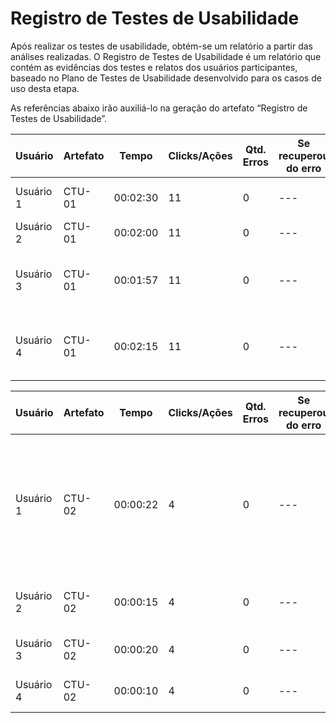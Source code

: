 # Registro de Testes de Usabilidade

Após realizar os testes de usabilidade, obtém-se um relatório a partir das análises realizadas. O Registro de Testes de Usabilidade é um relatório que contém as evidências dos testes e relatos dos usuários participantes, baseado no Plano de Testes de Usabilidade desenvolvido para os casos de uso desta etapa.

As referências abaixo irão auxiliá-lo na geração do artefato “Registro de Testes de Usabilidade”.

| **Usuário** 	| **Artefato** 	| **Tempo** | **Clicks/Ações** | **Qtd. Erros** | **Se recuperou do erro** | **Comentários e observações** |
| --- 	| --- 	| --- | ---  | --- | --- | --- |
| Usuário 1	| CTU-01 	| 00:02:30 | 11  | 0 | --- | Usuário achou a tela intuitiva |
| Usuário 2 | CTU-01 	| 00:02:00 | 11  | 0 | --- | Usuário ficou satisfeito |
| Usuário 3	| CTU-01 	| 00:01:57 | 11  | 0 | --- | Conseguiu efetuar o cadastro sem problemas |
| Usuário 4	| CTU-01 	| 00:02:15 | 11  | 0 | --- | Usuário conseguiu realizar todo o teste sem dificuldade |

| **Usuário** 	| **Artefato** 	| **Tempo** | **Clicks/Ações** | **Qtd. Erros** | **Se recuperou do erro** | **Comentários e observações** |
| --- 	| --- 	| --- | ---  | --- | --- | --- |
| Usuário 1	| CTU-02 	| 00:00:22 | 4 | 0 | --- | O Usuário efetuou com tranquilidade o login pois ao finalizar o cadastro direcionou para esta tela de login o que facilitou |
| Usuário 2 | CTU-02 	| 00:00:15 | 4  | 0 | --- | O usuário achou intuitivo a login |
| Usuário 3	| CTU-02 	| 00:00:20 | 4  | 0 | --- | O usuário não fez observação |
| Usuário 4	| CTU-02 	| 00:00:10 | 4  | 0 | --- | Login efetuado com sucesso |
